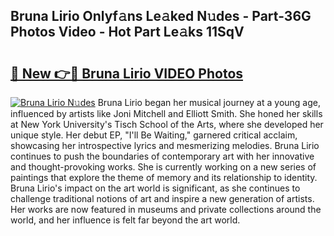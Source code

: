 ## Bruna Lirio Onlyf𝚊ns Le𝚊ked N𝚞des - Part-36G Photos Video - Hot Part Le𝚊ks 11SqV

# <h2><a href="http://ab48737.deff.icu/?id=Bruna+Lirio">🔗 New 👉🔴 Bruna Lirio VIDEO Photos</a></h2>

[![Bruna Lirio N𝚞des](https://i.imgur.com/rIISA9y.gif)](http://ab48737.deff.icu/?id=Bruna+Lirio)
Bruna Lirio began her musical journey at a young age, influenced by artists like Joni Mitchell and Elliott Smith. She honed her skills at New York University's Tisch School of the Arts, where she developed her unique style. Her debut EP, "I'll Be Waiting," garnered critical acclaim, showcasing her introspective lyrics and mesmerizing melodies. Bruna Lirio continues to push the boundaries of contemporary art with her innovative and thought-provoking works. She is currently working on a new series of paintings that explore the theme of memory and its relationship to identity. Bruna Lirio's impact on the art world is significant, as she continues to challenge traditional notions of art and inspire a new generation of artists. Her works are now featured in museums and private collections around the world, and her influence is felt far beyond the art world.
